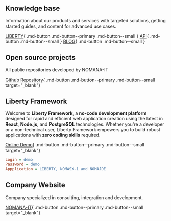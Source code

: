 ## Knowledge base
Information about our products and services with targeted solutions, getting started guides, and content for advanced use cases.

[LIBERTY](liberty/getting-started.md){ .md-button .md-button--primary .md-button--small } [API](api/getting-started.md){ .md-button .md-button--small } [BLOG](blog){ .md-button .md-button--small }

## Open source projects
All public repositories developed by NOMANA-IT

[Github Repository](https://github.com/fblettner?tab=repositories){ .md-button .md-button--primary .md-button--small target="_blank"}

## Liberty Framework
Welcome to **Liberty Framework**, a **no-code development platform** designed for rapid and efficient web application creation using the latest in **React**, **Node.js**, and **PostgreSQL** technologies. Whether you're a developer or a non-technical user, Liberty Framework empowers you to build robust applications with **zero coding skills** required.

[Online Demo](https://liberty.nomana-it.fr/){ .md-button .md-button--primary .md-button--small target="_blank"}

```ini
Login = demo
Password = demo
Appplication = LIBERTY, NOMASX-1 and NOMAJDE
```

## Company Website
Company specialized in consulting, integration and development.

[NOMANA-IT](https://nomana-it.fr){ .md-button .md-button--primary .md-button--small target="_blank"}
